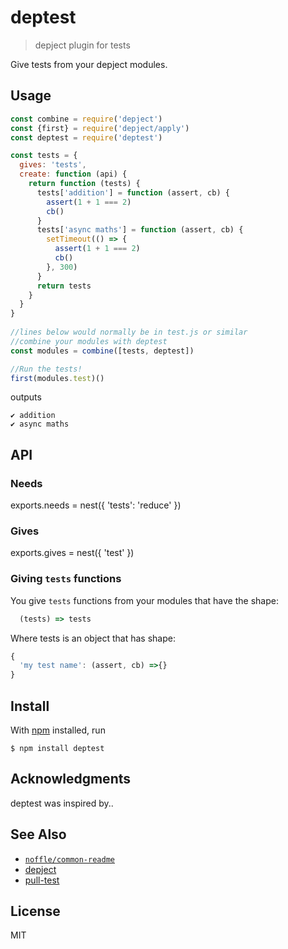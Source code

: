 # deptest

> depject plugin for tests

Give tests from your depject modules.

## Usage

```js
const combine = require('depject')
const {first} = require('depject/apply')
const deptest = require('deptest')

const tests = {
  gives: 'tests',
  create: function (api) {
    return function (tests) {
      tests['addition'] = function (assert, cb) {
        assert(1 + 1 === 2)
        cb()
      }
      tests['async maths'] = function (assert, cb) {
        setTimeout(() => {
          assert(1 + 1 === 2)
          cb()
        }, 300)
      }
      return tests
    }
  }
}
 
//lines below would normally be in test.js or similar
//combine your modules with deptest
const modules = combine([tests, deptest])

//Run the tests!
first(modules.test)()
```

outputs

```
✔ addition
✔ async maths
```

## API

### Needs

exports.needs = nest({
  'tests': 'reduce'
})

### Gives

exports.gives = nest({
  'test'
})


### Giving `tests` functions

You give `tests` functions from your modules that have the shape:
```js
  (tests) => tests
```
Where tests is an object that has shape:
```js
{
  'my test name': (assert, cb) =>{}   
}
```

## Install

With [npm](https://npmjs.org/) installed, run

```
$ npm install deptest
```

## Acknowledgments

deptest was inspired by..

## See Also

- [`noffle/common-readme`](https://github.com/noffle/common-readme)
- [depject]() 
- [pull-test]() 

## License

MIT

